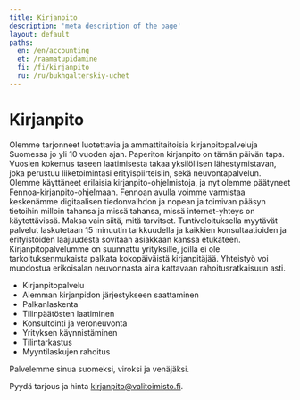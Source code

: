 ```yaml
---
title: Kirjanpito
description: 'meta description of the page'
layout: default
paths:
  en: /en/accounting
  et: /raamatupidamine
  fi: /fi/kirjanpito
  ru: /ru/bukhgalterskiy-uchet
---
```


# Kirjanpito

Olemme tarjonneet luotettavia ja ammattitaitoisia kirjanpitopalveluja Suomessa jo yli 10 vuoden ajan. Paperiton kirjanpito on tämän päivän tapa. Vuosien kokemus taseen laatimisesta takaa yksilöllisen lähestymistavan, joka perustuu liiketoimintasi erityispiirteisiin, sekä neuvontapalvelun. Olemme käyttäneet erilaisia kirjanpito-ohjelmistoja, ja nyt olemme päätyneet Fennoa-kirjanpito-ohjelmaan. Fennoan avulla voimme varmistaa keskenämme digitaalisen tiedonvaihdon ja nopean ja toimivan pääsyn tietoihin milloin tahansa ja missä tahansa, missä internet-yhteys on käytettävissä. Maksa vain siitä, mitä tarvitset. Tuntiveloituksella myytävät palvelut laskutetaan 15 minuutin tarkkuudella ja kaikkien konsultaatioiden ja erityistöiden laajuudesta sovitaan asiakkaan kanssa etukäteen. Kirjanpitopalvelumme on suunnattu yrityksille, joilla ei ole tarkoituksenmukaista palkata kokopäiväistä kirjanpitäjää. Yhteistyö voi muodostua erikoisalan neuvonnasta aina kattavaan rahoitusratkaisuun asti.

- Kirjanpitopalvelu
- Aiemman kirjanpidon järjestykseen saattaminen
- Palkanlaskenta
- Tilinpäätösten laatiminen
- Konsultointi ja veroneuvonta
- Yrityksen käynnistäminen
- Tilintarkastus
- Myyntilaskujen rahoitus

Palvelemme sinua suomeksi, viroksi ja venäjäksi.

Pyydä tarjous ja hinta <kirjanpito@valitoimisto.fi>.
